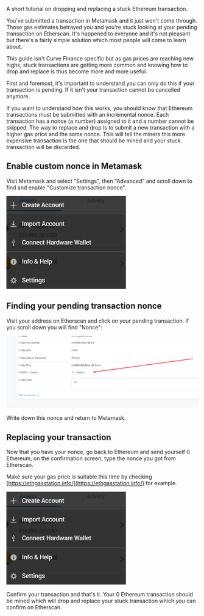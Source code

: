 A short tutorial on dropping and replacing a stuck Ethereum transaction.

You've submitted a transaction in Metamask and it just won't come through. Those gas estimates betrayed you and you're stuck looking at your pending transaction on Etherscan. It's happened to everyone and it's not pleasant but there's a fairly simple solution which most people will come to learn about.

This guide isn't Curve Finance specific but as gas prices are reaching new highs, stuck transactions are getting more common and knowing how to drop and replace is thus become more and more useful.

First and foremost, it's important to understand you can only do this if your transaction is pending. If it isn't your transaction cannot be cancelled anymore.

If you want to understand how this works, you should know that Ethereum transactions must be submitted with an incremental nonce. Each transaction has a nonce (a number) assigned to it and a number cannot be skipped. The way to replace and drop is to submit a new transaction with a higher gas price and the same nonce. This will tell the miners this more expensive transaction is the one that should be mined and your stuck transaction will be discarded.

## **Enable custom nonce in Metamask**

Visit Metamask and select "Settings", then "Advanced" and scroll down to find and enable "Customize transaction nonce".

![Metamask Settings](../images/metamask-settings.webp)

## **Finding your pending transaction nonce**

Visit your address on Etherscan and click on your pending transaction. If you scroll down you will find "Nonce":

![Etherscan Nonce](../images/etherscan-nonce.webp)

Write down this nonce and return to Metamask.

## **Replacing your transaction**

Now that you have your nonce, go back to Ethereum and send yourself 0 Ethereum, on the confirmation screen, type the nonce you got from Etherscan.

Make sure your gas price is suitable this time by checking [https://ethgasstation.info/](https://ethgasstation.info/) for example.

![Metamask Nonce](../images/metamask-settings.webp)

Confirm your transaction and that's it. Your 0 Ethereum transaction should be mined which will drop and replace your stuck transaction which you can confirm on Etherscan.
